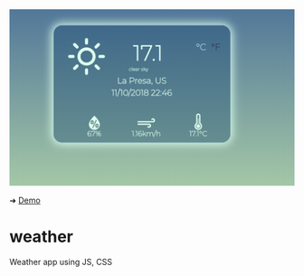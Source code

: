 <img src ='https://github.com/YKalashnikov/weather/blob/master/weather.png/'>

➜ [Demo](https://my-local-weather.netlify.com/)


# weather
Weather app using JS, CSS
